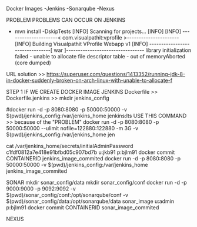 

Docker Images
-Jenkins
-Sonarqube
-Nexus


PROBLEM
PROBLEMS CAN OCCUR ON JENKINS 
+ mvn install -DskipTests
[INFO] Scanning for projects...
[INFO] 
[INFO] ---------------------< com.visualpathit:vprofile >----------------------
[INFO] Building Visualpathit VProfile Webapp v1
[INFO] --------------------------------[ war ]---------------------------------
library initialization failed - unable to allocate file descriptor table - out of memoryAborted (core dumped)

URL solution >> https://superuser.com/questions/1413352/running-jdk-8-in-docker-suddenly-broken-on-arch-linux-with-unable-to-allocate-f




STEP 1 IF WE CREATE DOCKER IMAGE
JENKINS
Dockerfile >> Dockerfile.jenkins >> 
mkdir jenkins_config

#docker run -d -p 8080:8080 -p 50000:50000 -v $(pwd)/jenkins_config:/var/jenkins_home jenkins:lts
USE THIS COMMAND >> because of the "PROBLEM"
docker run -d -p 8080:8080 -p 50000:50000 --ulimit nofile=122880:122880 -m 3G -v $(pwd)/jenkins_config:/var/jenkins_home jen

cat /var/jenkins_home/secrets/initialAdminPassword
c1fdf0812a7e418e91bfbd05c907bd7b
u:jkb91
p:bjlm91
docker commit CONTAINERID jenkins_image_commited
docker run -d -p 8080:8080 -p 50000:50000 -v $(pwd)/jenkins_config:/var/jenkins_home jenkins_image_commited



SONAR
mkdir sonar_config/data 
mkdir sonar_config/conf
docker run -d -p 9000:9000 -p 9092:9092 -v $(pwd)/sonar_config/conf:/opt/sonarqube/conf -v $(pwd)/sonar_config/data:/opt/sonarqube/data sonar_image
u:admin
p:bjlm91
docker commit CONTAINERID sonar_image_commited



NEXUS





